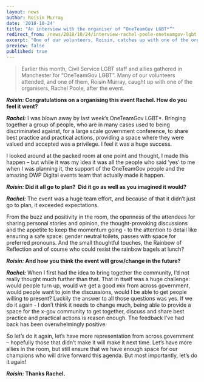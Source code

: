 ```yaml
---
layout: news
author: Roisin Murray
date: '2018-10-24'
title: "An interview with the organiser of “OneTeamGov LGBT*”"
redirect_from: /news/2018/10/24/interview-rachel-poole-oneteamgov-lgbt
excerpt: "One of our volunteers, Roisin, catches up with one of the organisers of the OneTeamGov LGBT* event that took place in Manchester this month."
preview: false
published: true
---
```


> Earlier this month, Civil Service LGBT staff and allies gathered in Manchester for “OneTeamGov LGBT”. Many of our volunteers attended, and one of them, Roisin Murray, caught up with one of the organisers, Rachel Poole, after the event.

***Roisin:* Congratulations on a organising this event Rachel. How do you feel it went?**

***Rachel:*** I was blown away by last week’s OneTeamGov LGBT*. Bringing together a group of people, who are in many cases used to being discriminated against, for a large scale government conference, to share best practice and practical actions, providing a space where they were valued and accepted was a privilege. I feel it was a huge success.

I looked around at the packed room at one point and thought, I made this happen – but while it was my idea it was all the people who said ‘yes’ to me when I was planning it, the support of the OneTeamGov people and the amazing DWP Digital events team that actually made it happen.

***Roisin:* Did it all go to plan?  Did it go as well as you imagined it would?**

***Rachel:*** The event was a huge team effort, and because of that it didn’t just go to plan, it exceeded expectations.

From the buzz and positivity in the room, the openness of the attendees for sharing personal stories and opinion, the thought-provoking discussions and the appetite to keep the momentum going - to the attention to detail like ensuring a safe space: gender neutral toilets, passes with space for preferred pronouns. And the small thoughtful touches, the Rainbow of Reflection and of course who could resist the rainbow bagels at lunch?

***Roisin:* And how you think the event will grow/change in the future?**

***Rachel:*** When I first had the idea to bring together the community, I’d not really thought much further than that. That in itself was a huge challenge: would people turn up, would we get a good mix from across government, would people want to join the discussions, would I be able to get people willing to present?
Luckily the answer to all those questions was yes.
If we do it again - I don’t think it needs to change much, being able to provide a space for the x-gov community to get together, discuss and share best practice and practical actions is reason enough. The feedback I’ve had back has been overwhelmingly positive.

So let’s do it again, let’s have more representation from across government – hopefully those that didn’t make it will make it next time. Let’s have more allies in the room, but still ensure that we have enough space for our champions who will drive forward this agenda. But most importantly, let’s do it again!

***Roisin:* Thanks Rachel.**
